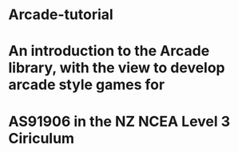# Arcade-tutorial
# An introduction to the Arcade library, with the view to develop arcade style games for 
# AS91906 in the NZ NCEA Level 3 Ciriculum
